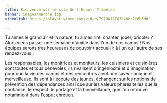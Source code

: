 ```yaml
---
title: Bienvenue sur le site de l'Espoir Tramelan
banner: images/marche.jpg
videolink: https://player.vimeo.com/video/797001876?h=8ec7f6b5dd'

---
```

Tu aimes le grand air et la nature, tu aimes rire, chanter, jouer, bricoler ? Alors viens passer une semaine d'amitié dans l'un de nos camps ! Nos équipes serons très heureuses de pouvoir t'accueillir à l'un ou l'autre de ses rendez-vous !

Les responsables, les monitrices et moniteurs, les cuisiniers et cuisinières sont toutes et tous bénévoles, ils rivalisent d'ingéniosité et d'imagination pour que la vie des camps et des rencontres aient une saveur unique et merveilleuse. Ils sont à l'écoute des jeunes, échangent sur les notions de prévention des dépendances ainsi que sur les valeurs phares telles que la confiance, le respect, le partage et la bienveillance, que l'on retrouve notamment dans l'[esprit chrétien](https://espoir-tramelan.ch/faq/espoir-un-mouvement-chretien/).

